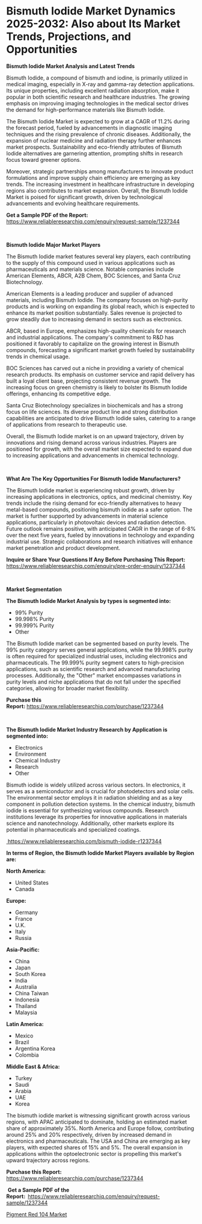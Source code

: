 <p><h1>Bismuth Iodide Market Dynamics 2025-2032: Also about Its Market Trends, Projections, and Opportunities</h1></p><p><strong>Bismuth Iodide Market Analysis and Latest Trends</strong></p>
<p><p>Bismuth Iodide, a compound of bismuth and iodine, is primarily utilized in medical imaging, especially in X-ray and gamma-ray detection applications. Its unique properties, including excellent radiation absorption, make it popular in both scientific research and healthcare industries. The growing emphasis on improving imaging technologies in the medical sector drives the demand for high-performance materials like Bismuth Iodide.</p><p>The Bismuth Iodide Market is expected to grow at a CAGR of 11.2% during the forecast period, fueled by advancements in diagnostic imaging techniques and the rising prevalence of chronic diseases. Additionally, the expansion of nuclear medicine and radiation therapy further enhances market prospects. Sustainability and eco-friendly attributes of Bismuth Iodide alternatives are garnering attention, prompting shifts in research focus toward greener options. </p><p>Moreover, strategic partnerships among manufacturers to innovate product formulations and improve supply chain efficiency are emerging as key trends. The increasing investment in healthcare infrastructure in developing regions also contributes to market expansion. Overall, the Bismuth Iodide Market is poised for significant growth, driven by technological advancements and evolving healthcare requirements.</p></p>
<p><strong>Get a Sample PDF of the Report:&nbsp;</strong> <a href="https://www.reliableresearchiq.com/enquiry/request-sample/1237344?utm_campaign=2810&utm_medium=2&utm_source=Github&utm_content=ia&utm_term=02042025&utm_id=bismuth-iodide">https://www.reliableresearchiq.com/enquiry/request-sample/1237344</a></p>
<p>&nbsp;</p>
<p><strong>Bismuth Iodide Major Market Players</strong></p>
<p><p>The Bismuth Iodide market features several key players, each contributing to the supply of this compound used in various applications such as pharmaceuticals and materials science. Notable companies include American Elements, ABCR, A2B Chem, BOC Sciences, and Santa Cruz Biotechnology.</p><p>American Elements is a leading producer and supplier of advanced materials, including Bismuth Iodide. The company focuses on high-purity products and is working on expanding its global reach, which is expected to enhance its market position substantially. Sales revenue is projected to grow steadily due to increasing demand in sectors such as electronics.</p><p>ABCR, based in Europe, emphasizes high-quality chemicals for research and industrial applications. The company's commitment to R&D has positioned it favorably to capitalize on the growing interest in Bismuth compounds, forecasting a significant market growth fueled by sustainability trends in chemical usage.</p><p>BOC Sciences has carved out a niche in providing a variety of chemical research products. Its emphasis on customer service and rapid delivery has built a loyal client base, projecting consistent revenue growth. The increasing focus on green chemistry is likely to bolster its Bismuth Iodide offerings, enhancing its competitive edge.</p><p>Santa Cruz Biotechnology specializes in biochemicals and has a strong focus on life sciences. Its diverse product line and strong distribution capabilities are anticipated to drive Bismuth Iodide sales, catering to a range of applications from research to therapeutic use.</p><p>Overall, the Bismuth Iodide market is on an upward trajectory, driven by innovations and rising demand across various industries. Players are positioned for growth, with the overall market size expected to expand due to increasing applications and advancements in chemical technology.</p></p>
<p>&nbsp;</p>
<p><strong>What Are The Key Opportunities For Bismuth Iodide Manufacturers?</strong></p>
<p><p>The Bismuth Iodide market is experiencing robust growth, driven by increasing applications in electronics, optics, and medicinal chemistry. Key trends include the rising demand for eco-friendly alternatives to heavy metal-based compounds, positioning bismuth iodide as a safer option. The market is further supported by advancements in material science applications, particularly in photovoltaic devices and radiation detection. Future outlook remains positive, with anticipated CAGR in the range of 6-8% over the next five years, fueled by innovations in technology and expanding industrial use. Strategic collaborations and research initiatives will enhance market penetration and product development.</p></p>
<p><strong>Inquire or Share Your Questions If Any Before Purchasing This Report:</strong> <a href="https://www.reliableresearchiq.com/enquiry/pre-order-enquiry/1237344?utm_campaign=2810&utm_medium=2&utm_source=Github&utm_content=ia&utm_term=02042025&utm_id=bismuth-iodide">https://www.reliableresearchiq.com/enquiry/pre-order-enquiry/1237344</a></p>
<p>&nbsp;</p>
<p><strong>Market Segmentation</strong></p>
<p><strong>The Bismuth Iodide Market Analysis by types is segmented into:</strong></p>
<p><ul><li>99% Purity</li><li>99.998% Purity</li><li>99.999% Purity</li><li>Other</li></ul></p>
<p><p>The Bismuth Iodide market can be segmented based on purity levels. The 99% purity category serves general applications, while the 99.998% purity is often required for specialized industrial uses, including electronics and pharmaceuticals. The 99.999% purity segment caters to high-precision applications, such as scientific research and advanced manufacturing processes. Additionally, the "Other" market encompasses variations in purity levels and niche applications that do not fall under the specified categories, allowing for broader market flexibility.</p></p>
<p><strong>Purchase this Report:&nbsp;</strong><a href="https://www.reliableresearchiq.com/purchase/1237344?utm_campaign=2810&utm_medium=2&utm_source=Github&utm_content=ia&utm_term=02042025&utm_id=bismuth-iodide">https://www.reliableresearchiq.com/purchase/1237344</a></p>
<p>&nbsp;</p>
<p><strong>The Bismuth Iodide Market Industry Research by Application is segmented into:</strong></p>
<p><ul><li>Electronics</li><li>Environment</li><li>Chemical Industry</li><li>Research</li><li>Other</li></ul></p>
<p><p>Bismuth iodide is widely utilized across various sectors. In electronics, it serves as a semiconductor and is crucial for photodetectors and solar cells. The environmental sector employs it in radiation shielding and as a key component in pollution detection systems. In the chemical industry, bismuth iodide is essential for synthesizing various compounds. Research institutions leverage its properties for innovative applications in materials science and nanotechnology. Additionally, other markets explore its potential in pharmaceuticals and specialized coatings.</p></p>
<p><a href="https://www.reliableresearchiq.com/bismuth-iodide-r1237344?utm_campaign=2810&utm_medium=2&utm_source=Github&utm_content=ia&utm_term=02042025&utm_id=bismuth-iodide">&nbsp;https://www.reliableresearchiq.com/bismuth-iodide-r1237344</a></p>
<p><strong>In terms of Region, the Bismuth Iodide Market Players available by Region are:</strong></p>
<p>
    <p> <strong> North America: </strong>
        <ul>
            <li>United States</li>
            <li>Canada</li>
        </ul>
        </p> 
    <p> <strong> Europe: </strong>
        <ul>
            <li>Germany</li>
            <li>France</li>
            <li>U.K.</li>
            <li>Italy</li>
            <li>Russia</li>
        </ul>
        </p> 
    <p> <strong> Asia-Pacific: </strong>
        <ul>
            <li>China</li>
            <li>Japan</li>
            <li>South Korea</li>
            <li>India</li>
            <li>Australia</li>
            <li>China Taiwan</li>
            <li>Indonesia</li>
            <li>Thailand</li>
            <li>Malaysia</li>
        </ul>
        </p> 
    <p> <strong> Latin America: </strong>
        <ul>
            <li>Mexico</li>
            <li>Brazil</li>
            <li>Argentina Korea</li>
            <li>Colombia</li>
        </ul>
        </p> 
    <p> <strong> Middle East & Africa: </strong>
        <ul>
            <li>Turkey</li>
            <li>Saudi</li>
            <li>Arabia</li>
            <li>UAE</li>
            <li>Korea</li>
        </ul>
    </p>
    </p>
<p><p>The bismuth iodide market is witnessing significant growth across various regions, with APAC anticipated to dominate, holding an estimated market share of approximately 35%. North America and Europe follow, contributing around 25% and 20% respectively, driven by increased demand in electronics and pharmaceuticals. The USA and China are emerging as key players, with expected shares of 15% and 5%. The overall expansion in applications within the optoelectronic sector is propelling this market's upward trajectory across regions.</p></p>
<p><strong>Purchase this Report: </strong><a href="https://www.reliableresearchiq.com/purchase/1237344?utm_campaign=2810&utm_medium=2&utm_source=Github&utm_content=ia&utm_term=02042025&utm_id=bismuth-iodide">https://www.reliableresearchiq.com/purchase/1237344</a></p>
<p>&nbsp;<strong>Get a Sample PDF of the Report:&nbsp;&nbsp;</strong><a href="https://www.reliableresearchiq.com/enquiry/request-sample/1237344?utm_campaign=2810&utm_medium=2&utm_source=Github&utm_content=ia&utm_term=02042025&utm_id=bismuth-iodide">https://www.reliableresearchiq.com/enquiry/request-sample/1237344</a></p>
<p><strong></strong></p>
<p><p><a href="https://github.com/sadimsamid/Market-Research-Report-List-1/blob/main/pigment-red-104-market.md?utm_campaign=2810&utm_medium=2&utm_source=Github&utm_content=ia&utm_term=02042025&utm_id=bismuth-iodide">Pigment Red 104 Market</a></p></p>